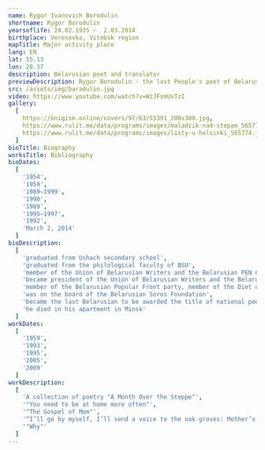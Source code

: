 ```yaml
---
name: Rygor Ivanovich Borodulin
shortname: Rygor Borodulin
yearsoflife: 24.02.1935 —  2.03.2014
birthplace: Veresovka, Vitebsk region
mapTitle: Major activity place
lang: EN
lat: 55.13
lon: 28.37
description: Belarusian poet and translator
previewDescription: Rygor Borodulin - the last People's poet of Belarus. He received the title of “national” in an independent country in 1992. Rygor Borodulin was one of the founders of the Belarusian PEN Center. Since 1990 he was its president, and since 1999 - vice president. He was a member of the party "Belarusian Front”. Engaged in translation activities. Under his authorship in Belarusian, certain works by William Shakespeare, Omar Khayyam, Sergei Yesenin, Adam Mickiewicz, George Byron and others appeared. In 2006, Borodulin was nominated as a candidate for the Nobel Prize, for the collection of poetry “Ksty”.
src: /assets/img/baradulin.jpg
video: https://www.youtube.com/watch?v=WzJFsmUvTzI
gallery:
  [
    https://knigism.online/covers/97/63/53391_200x300.jpg,
    https://www.rulit.me/data/programs/images/maladzik-nad-stepam_565773.jpg,
    https://www.rulit.me/data/programs/images/listy-u-helsinki_565774.jpg,
  ]
bioTitle: Biography
worksTitle: Bibliography
bioDates: 
  [
    '1954',
    '1959',
    '1989—1999',
    '1990',
    '1989',
    '1995—1997',
    '1992',
    'March 2, 2014'
  ]
bioDescription: 
  [
    'graduated from Ushach secondary school',
    'graduated from the philological faculty of BSU',
    'member of the Union of Belarusian Writers and the Belarusian PEN Center',
    'became president of the Union of Belarusian Writers and the Belarusian PEN Center',
    'member of the Belarusian Popular Front party, member of the Diet of the Belarusian Popular Front',
    'was on the board of the Belarusian Soros Foundation',
    'became the last Belarusian to be awarded the title of national poet',
    'he died in his apartment in Minsk'
  ]
workDates: 
  [
    '1959',
    '1993',
    '1995',
    '2005',
    '2009'
  ]
workDescription: 
  [
    'A collection of poetry "A Month Over the Steppe"',
    '"You need to be at home more often"',
    '"The Gospel of Mom"',
    '“I’ll go by myself, I’ll send a voice to the oak groves: Mother’s songs from Ushachsky”',
    '"Why"'
  ]  
--- 
```

